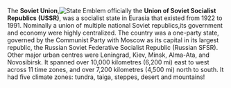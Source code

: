 <!--
title:       USSR
subtitle:    1922 – 1991
from:        1922
to:          1991
short:       
imageUrl:    
wikiUrl:     https://wikipedia.org/wiki/Soviet_Union
-->


The **Soviet Union**,![State Emblem](https://upload.wikimedia.org/wikipedia/commons/thumb/d/d6/Coat_of_arms_of_the_Soviet_Union.svg/230px-Coat_of_arms_of_the_Soviet_Union.svg.png) officially the **Union of Soviet Socialist Republics** **(USSR)**, was a socialist state in Eurasia that existed from 1922 to 1991. Nominally a union of multiple national Soviet republics,its government and economy were highly centralized. The country was a one-party state, governed by the Communist Party with Moscow as its capital in its largest republic, the Russian Soviet Federative Socialist Republic (Russian SFSR). Other major urban centres were Leningrad, Kiev, Minsk, Alma-Ata, and Novosibirsk. It spanned over 10,000 kilometres (6,200 mi) east to west across 11 time zones, and over 7,200 kilometres (4,500 mi) north to south. It had five climate zones: tundra, taiga, steppes, desert and mountains!
